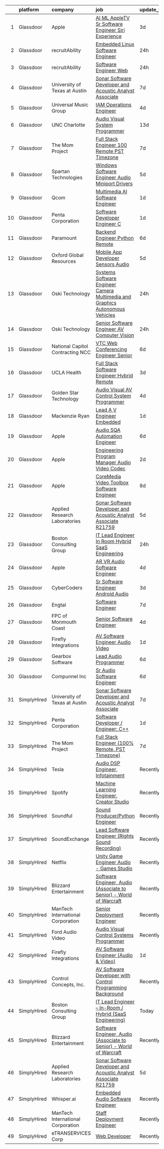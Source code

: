 

|    | platform    | company                           | job                                                                                                                                                                                                                                                                                                                                                                                                                                                                                                                                                                                                                                                                                                                                                                                                                                                                                                                                                                                                                                                                                                                                                                                                                                                                                                                                                                                                 | update_time   | location           |
|---:|:------------|:----------------------------------|:----------------------------------------------------------------------------------------------------------------------------------------------------------------------------------------------------------------------------------------------------------------------------------------------------------------------------------------------------------------------------------------------------------------------------------------------------------------------------------------------------------------------------------------------------------------------------------------------------------------------------------------------------------------------------------------------------------------------------------------------------------------------------------------------------------------------------------------------------------------------------------------------------------------------------------------------------------------------------------------------------------------------------------------------------------------------------------------------------------------------------------------------------------------------------------------------------------------------------------------------------------------------------------------------------------------------------------------------------------------------------------------------------|:--------------|:-------------------|
|  1 | Glassdoor   | Apple                             | [AI ML   AppleTV Sr  Software Engineer  Siri Experience](https://www.glassdoor.com/partner/jobListing.htm?pos=130&ao=1136043&s=58&guid=00000182cea2167b838d97935c096a11&src=GD_JOB_AD&t=SR&vt=w&cs=1_953651c6&cb=1661324105655&jobListingId=1008083007709&jrtk=3-0-1gb7a45ldkuj2801-1gb7a45m0gsog800-c4f6a19317661407-)                                                                                                                                                                                                                                                                                                                                                                                                                                                                                                                                                                                                                                                                                                                                                                                                                                                                                                                                                                                                                                                                             | 3d            | Cupertino, CA      |
|  2 | Glassdoor   | recruitAbility                    | [Embedded Linux Software Engineer](https://www.glassdoor.com/partner/jobListing.htm?pos=108&ao=1110586&s=58&guid=00000182cea2167b838d97935c096a11&src=GD_JOB_AD&t=SR&vt=w&ea=1&cs=1_ae724753&cb=1661324105652&jobListingId=1008088873378&cpc=42BEC95245890617&jrtk=3-0-1gb7a45ldkuj2801-1gb7a45m0gsog800-b313965c49bdd13c--6NYlbfkN0CGG9KWCDlpnNsyBDyIiP_Q0811kl3MMa1wmNp0I1WtkTaTZU1gJWaiKEGe9oYuZ3ACOSRVmCfxtx4mYIuNzUykrNV9wphqAeEcN5T3IfAoEZtJND0UQMIXv3_qAp-OSJGby6zpRAmP5qIk_HLUMSGl55-LLh3kV9MBPffxtAPC6H4OwxiBR1kvthsWKlVPWw-blxOj7W5zj09q4sf8Er9Y6SHugBT2wXt4kefA4M3Voss1B2fnBv3btMYPrZieMw1ecSGOWjDB-vH9azfhKWXp7ZzbdpYM9SIB63SCjlojZNuyI9OciMogKt2Bbx3RRRufTdQymyBbWy8dZjnw5g8SeRZCzPMcRHT0XMsCQTTLjKLAX2_xONZmbcwmCtKq63e9MC5yBstGUiv1E0fW971BV1XRCUjCUWyYz8DWbGXPng_7zOgWInZKcdfEsJaW7njUWyxtJNCqfMczMtA-iDWANe535idLC5LjO0O2iprRVo6B_78QNcmyi64U_SRW4mM5gyC-kjODrO2zvUemCGnQ)                                                                                                                                                                                                                                                                                                                                                                                                                                                                                                         | 24h           | Anaheim, CA        |
|  3 | Glassdoor   | recruitAbility                    | [Software Engineer  Web](https://www.glassdoor.com/partner/jobListing.htm?pos=110&ao=1110586&s=58&guid=00000182cea2167b838d97935c096a11&src=GD_JOB_AD&t=SR&vt=w&ea=1&cs=1_0bb01659&cb=1661324105653&jobListingId=1008088873375&cpc=6FC5BA77C9A4CD78&jrtk=3-0-1gb7a45ldkuj2801-1gb7a45m0gsog800-560787108a0aca99--6NYlbfkN0CGG9KWCDlpnNsyBDyIiP_Q0811kl3MMa1wmNp0I1WtkTaTZU1gJWaiKEGe9oYuZ3ACOSRVmCfxt4OJgJRA-IlaYuNgtfFs4CKHFHArLCYE7Jl3cW15dwnaPKlF5Y4RSgQImqoItiOb5en2gBIN4HEosymNP99w72MP2dh3_iLBzzTay8-91V421Zb0wLCEzYecnjiG0FzCdxa7XUbtS_nDrPn7IQ_uQakm7URon-V6s-DghTd_VvWlaXOVpdRfc5TGqwhpNpmECC1GikowqQB6pR4zHEOEW-8hM6w-JUdAD0MOw7qMXSB0mmWQJ-0XztlarBtrdO0P9L7bpNFrMpyLeGlpaE7giAfbykFfO_Vd5Rz4UWUR2X3E14A3sLB6n0aTmrBrFY7nZT3Jr4RuDJsQlSeviuebTzgclztkmrPGn4xHhAGY_614rjjO42Cbc_LAF6hdRqFv7mgHmc6n6nbjWU21dsiwMETENEcBHz9Mq8F_POFCYKsrygnUYqlGB4lGoyKWCIE8h5BBvDlNScrm)                                                                                                                                                                                                                                                                                                                                                                                                                                                                                                                   | 24h           | Anaheim, CA        |
|  4 | Glassdoor   | University of Texas at Austin     | [Sonar Software Developer and Acoustic Analyst Associate](https://www.glassdoor.com/partner/jobListing.htm?pos=114&ao=1136043&s=58&guid=00000182cea2167b838d97935c096a11&src=GD_JOB_AD&t=SR&vt=w&cs=1_b83a4b43&cb=1661324105653&jobListingId=1008073636533&jrtk=3-0-1gb7a45ldkuj2801-1gb7a45m0gsog800-557bf31c862cf06c-)                                                                                                                                                                                                                                                                                                                                                                                                                                                                                                                                                                                                                                                                                                                                                                                                                                                                                                                                                                                                                                                                            | 7d            | Austin, TX         |
|  5 | Glassdoor   | Universal Music Group             | [IAM Operations Engineer](https://www.glassdoor.com/partner/jobListing.htm?pos=120&ao=1136043&s=58&guid=00000182cea2167b838d97935c096a11&src=GD_JOB_AD&t=SR&vt=w&cs=1_29a5d7f7&cb=1661324105654&jobListingId=1008081957004&jrtk=3-0-1gb7a45ldkuj2801-1gb7a45m0gsog800-30673511ec13f3d4-)                                                                                                                                                                                                                                                                                                                                                                                                                                                                                                                                                                                                                                                                                                                                                                                                                                                                                                                                                                                                                                                                                                            | 4d            | Remote             |
|  6 | Glassdoor   | UNC Charlotte                     | [Audio Visual System Programmer](https://www.glassdoor.com/partner/jobListing.htm?pos=122&ao=1136043&s=58&guid=00000182cea2167b838d97935c096a11&src=GD_JOB_AD&t=SR&vt=w&cs=1_62062784&cb=1661324105654&jobListingId=1008065131561&jrtk=3-0-1gb7a45ldkuj2801-1gb7a45m0gsog800-ad6ecd3402b8078f-)                                                                                                                                                                                                                                                                                                                                                                                                                                                                                                                                                                                                                                                                                                                                                                                                                                                                                                                                                                                                                                                                                                     | 13d           | Charlotte, NC      |
|  7 | Glassdoor   | The Mom Project                   | [Full Stack Engineer  100  Remote  PST Timezone ](https://www.glassdoor.com/partner/jobListing.htm?pos=102&ao=1110586&s=58&guid=00000182cea2167b838d97935c096a11&src=GD_JOB_AD&t=SR&vt=w&cs=1_0de946f0&cb=1661324105651&jobListingId=1008074274907&cpc=9DC6E4D8324653EE&jrtk=3-0-1gb7a45ldkuj2801-1gb7a45m0gsog800-ca3fb4b70b6be342--6NYlbfkN0BDp_epf89aHDQhKpPegNJQ_ldQpEFZQsM9OcONMGxWx6pU56EKHF58QjVdAUvn2gX7La79Eyvjo6r2A4hquNdrB6cJK4Jg7JjFS4rP8ETySq1PUcsiAXjfsiC4HqK5dpw14xp2u-N0qe3oLIF7aZq9-kXex8335KU9x30K2HBfymtoz-RdFHwAV7Y2WluVAZjeQxiQk39XwIiOkGZmwBbNYXl8r4mz_u4Onl1umQsWzte65kWAgIDGnPdPemmX4MtQkS-N4wkc_vUrvWf3L9vAhGgXqw-QzL8V7r7_htpatPJbEAby6OgUvqCqiqhqplt35Gpys1zJNETjwkP0P94gtWcZc4b1TsF9agdmRDbUtA1Hs-IsNpS6XYgSAD94tr4ZmQ13kqf7zom_TVVMwfdMhRoRF6Wjd-wzUWZGGhJ75nzdhaSCTIJKWO91yu_AXHYIGBut_ADFb55SRlyfsgBKTLF9whZ6o8n4G8NTsBd_ZZhnHqzmCn2nqb_ta17iLZmKu_RYRCM2lvbrKG4t2lx6mvATxckIt8omOGPgnTvU_DYnk417KqYUYOLv9FrAD1pZhAh0ej8EDg%3D%3D)                                                                                                                                                                                                                                                                                                                                                                                                                                   | 7d            | Remote             |
|  8 | Glassdoor   | Spartan Technologies              | [Windows Software Engineer   Audio Miniport Drivers](https://www.glassdoor.com/partner/jobListing.htm?pos=115&ao=1136043&s=58&guid=00000182cea2167b838d97935c096a11&src=GD_JOB_AD&t=SR&vt=w&cs=1_22c64b01&cb=1661324105653&jobListingId=1008079222781&jrtk=3-0-1gb7a45ldkuj2801-1gb7a45m0gsog800-75e9cb4a3e4dacd5-)                                                                                                                                                                                                                                                                                                                                                                                                                                                                                                                                                                                                                                                                                                                                                                                                                                                                                                                                                                                                                                                                                 | 5d            | San Antonio, TX    |
|  9 | Glassdoor   | Qcom                              | [Multimedia   AI Software Engineer](https://www.glassdoor.com/partner/jobListing.htm?pos=129&ao=1136043&s=58&guid=00000182cea2167b838d97935c096a11&src=GD_JOB_AD&t=SR&vt=w&cs=1_f9b57425&cb=1661324105654&jobListingId=1008086786392&jrtk=3-0-1gb7a45ldkuj2801-1gb7a45m0gsog800-ae6c4a06c94389af-)                                                                                                                                                                                                                                                                                                                                                                                                                                                                                                                                                                                                                                                                                                                                                                                                                                                                                                                                                                                                                                                                                                  | 1d            | San Diego, CA      |
| 10 | Glassdoor   | Penta Corporation                 | [Software Developer   Engineer  C  ](https://www.glassdoor.com/partner/jobListing.htm?pos=116&ao=1136043&s=58&guid=00000182cea2167b838d97935c096a11&src=GD_JOB_AD&t=SR&vt=w&ea=1&cs=1_f2b56969&cb=1661324105653&jobListingId=1008086032206&jrtk=3-0-1gb7a45ldkuj2801-1gb7a45m0gsog800-43ee8091c750722b-)                                                                                                                                                                                                                                                                                                                                                                                                                                                                                                                                                                                                                                                                                                                                                                                                                                                                                                                                                                                                                                                                                            | 1d            | New Orleans, LA    |
| 11 | Glassdoor   | Paramount                         | [Backend Engineer   Python  Remote ](https://www.glassdoor.com/partner/jobListing.htm?pos=124&ao=1136043&s=58&guid=00000182cea2167b838d97935c096a11&src=GD_JOB_AD&t=SR&vt=w&cs=1_802f1957&cb=1661324105654&jobListingId=1008076374714&jrtk=3-0-1gb7a45ldkuj2801-1gb7a45m0gsog800-130aee39c23cbdbd-)                                                                                                                                                                                                                                                                                                                                                                                                                                                                                                                                                                                                                                                                                                                                                                                                                                                                                                                                                                                                                                                                                                 | 6d            | New York, NY       |
| 12 | Glassdoor   | Oxford Global Resources           | [Mobile App Developer  Sensors Audio ](https://www.glassdoor.com/partner/jobListing.htm?pos=106&ao=1110586&s=58&guid=00000182cea2167b838d97935c096a11&src=GD_JOB_AD&t=SR&vt=w&ea=1&cs=1_54899dde&cb=1661324105652&jobListingId=1008079305026&cpc=B076152010A3B66C&jrtk=3-0-1gb7a45ldkuj2801-1gb7a45m0gsog800-7eff6a54b5bd7fba--6NYlbfkN0D38dVY1HiwVlRJ2sgHwoll4iKvb8KzfDOOcqRKKsqQYBdEVI9w2agCyPdJw2s4TQob7xGyJSQKqUoF64W0aZBngSm7fzISC1I3oSGTUlgI-69y-ShsABuFLGf6kDTcqqn3MWLTsHTP4jti62M7546FPk9QpKKFyusVzysmPu-LRiBK6DnNI83v_VR2V7z3hhIiZnrFQ2bZMG_ZtKqu63R62MoA5JGfQDbuk4rCT6rwOUW0g1h7xkMG5MjP_uJg-eFkfhrDS-9NoGJKE5aLQB4zTXsOW4BpWI1gebCqkLCCoLKq8snHdsW7A3w3gvu0M9jT2H59ihNBblBuv92KcGLjJ9XAqSrY-yMsO4lkoeqsqrlVg2QeuDob_YTLpbKM1qZ8Ac1DCv2t-b3J4jL2HrRv-bZ-Pb9udlABYiNvSqEPVElDDB93vzUIM42zn4XWUm5aFvS-nZcxMHg-BdC3cxmtwSx5660QokTKTj2CI28ne3nnm7qD6XYocWog07VQPhCOTktzkhET1PWAR_dvUej-W4X9KdaZoVI%3D)                                                                                                                                                                                                                                                                                                                                                                                                                                                                                       | 5d            | Remote             |
| 13 | Glassdoor   | Oski Technology                   | [Systems Software Engineer  Camera  Multimedia and Graphics   Autonomous Vehicles](https://www.glassdoor.com/partner/jobListing.htm?pos=118&ao=1136043&s=58&guid=00000182cea2167b838d97935c096a11&src=GD_JOB_AD&t=SR&vt=w&cs=1_7c8b1630&cb=1661324105654&jobListingId=1008089700644&jrtk=3-0-1gb7a45ldkuj2801-1gb7a45m0gsog800-7602f79944e3153c-)                                                                                                                                                                                                                                                                                                                                                                                                                                                                                                                                                                                                                                                                                                                                                                                                                                                                                                                                                                                                                                                   | 24h           | Santa Clara, CA    |
| 14 | Glassdoor   | Oski Technology                   | [Senior Software Engineer  AV Computer Vision](https://www.glassdoor.com/partner/jobListing.htm?pos=128&ao=1136043&s=58&guid=00000182cea2167b838d97935c096a11&src=GD_JOB_AD&t=SR&vt=w&cs=1_7fde8eba&cb=1661324105654&jobListingId=1008089700840&jrtk=3-0-1gb7a45ldkuj2801-1gb7a45m0gsog800-b9a0507b029a8f72-)                                                                                                                                                                                                                                                                                                                                                                                                                                                                                                                                                                                                                                                                                                                                                                                                                                                                                                                                                                                                                                                                                       | 24h           | Santa Clara, CA    |
| 15 | Glassdoor   | National Capitol Contracting  NCC | [VTC Web Conferencing Engineer  Senior ](https://www.glassdoor.com/partner/jobListing.htm?pos=121&ao=1136043&s=58&guid=00000182cea2167b838d97935c096a11&src=GD_JOB_AD&t=SR&vt=w&ea=1&cs=1_4fdb56c2&cb=1661324105654&jobListingId=1008075980829&jrtk=3-0-1gb7a45ldkuj2801-1gb7a45m0gsog800-69bdc05886cad7f2-)                                                                                                                                                                                                                                                                                                                                                                                                                                                                                                                                                                                                                                                                                                                                                                                                                                                                                                                                                                                                                                                                                        | 6d            | Washington, DC     |
| 16 | Glassdoor   | UCLA Health                       | [Full Stack Software Engineer  Hybrid Remote ](https://www.glassdoor.com/partner/jobListing.htm?pos=126&ao=1136043&s=58&guid=00000182cea2167b838d97935c096a11&src=GD_JOB_AD&t=SR&vt=w&cs=1_91f55492&cb=1661324105654&jobListingId=1008082879728&jrtk=3-0-1gb7a45ldkuj2801-1gb7a45m0gsog800-d8e3b47dca97d241-)                                                                                                                                                                                                                                                                                                                                                                                                                                                                                                                                                                                                                                                                                                                                                                                                                                                                                                                                                                                                                                                                                       | 3d            | Los Angeles, CA    |
| 17 | Glassdoor   | Golden Star Technology            | [Audio Visual  AV  Control System Programmer](https://www.glassdoor.com/partner/jobListing.htm?pos=125&ao=1136043&s=58&guid=00000182cea2167b838d97935c096a11&src=GD_JOB_AD&t=SR&vt=w&ea=1&cs=1_daff6a8f&cb=1661324105654&jobListingId=1008082002354&jrtk=3-0-1gb7a45ldkuj2801-1gb7a45m0gsog800-a26c20e38752d0a9-)                                                                                                                                                                                                                                                                                                                                                                                                                                                                                                                                                                                                                                                                                                                                                                                                                                                                                                                                                                                                                                                                                   | 4d            | Cerritos, CA       |
| 18 | Glassdoor   | Mackenzie Ryan                    | [Lead A V Engineer   Embedded](https://www.glassdoor.com/partner/jobListing.htm?pos=119&ao=1136043&s=58&guid=00000182cea2167b838d97935c096a11&src=GD_JOB_AD&t=SR&vt=w&ea=1&cs=1_1d5325e7&cb=1661324105654&jobListingId=1008086929262&jrtk=3-0-1gb7a45ldkuj2801-1gb7a45m0gsog800-583b2b2e86b7c0b5-)                                                                                                                                                                                                                                                                                                                                                                                                                                                                                                                                                                                                                                                                                                                                                                                                                                                                                                                                                                                                                                                                                                  | 1d            | New York, NY       |
| 19 | Glassdoor   | Apple                             | [Audio SQA Automation Engineer](https://www.glassdoor.com/partner/jobListing.htm?pos=123&ao=1136043&s=58&guid=00000182cea2167b838d97935c096a11&src=GD_JOB_AD&t=SR&vt=w&cs=1_f58c4db5&cb=1661324105654&jobListingId=1008077637824&jrtk=3-0-1gb7a45ldkuj2801-1gb7a45m0gsog800-1727bd9025c83aa0-)                                                                                                                                                                                                                                                                                                                                                                                                                                                                                                                                                                                                                                                                                                                                                                                                                                                                                                                                                                                                                                                                                                      | 6d            | Cupertino, CA      |
| 20 | Glassdoor   | Apple                             | [Engineering Program Manager   Audio  Video  Codec](https://www.glassdoor.com/partner/jobListing.htm?pos=103&ao=1110586&s=58&guid=00000182cea2167b838d97935c096a11&src=GD_JOB_AD&t=SR&vt=w&cs=1_aee5b5db&cb=1661324105651&jobListingId=1008084351822&cpc=F41FEAB56D215062&jrtk=3-0-1gb7a45ldkuj2801-1gb7a45m0gsog800-fadefb2f9f39def3--6NYlbfkN0BvKrLyj5gPmtZO9T8euul8TCxuuKNOtzRJOomxnwSEodTz2Bc-sPZlADHp0xxmf8XYEpZWWwNbODy2uf_9YqL0PtxDoykTlu3mYCXCKmN6yaHMJmYpWs_qs9NZdwUL5dhWloME8KOPqFHZGB5HHD1j7Pq3hrKnSH_k8QsSHlXmzw-ILROI2rYbAFhbRrV-bL8NbQqImTxM82zNTF8gBXHCfyJhlSUvqHyuVF1GZ8DGaqvwEsoLQs39hpXAY7nyaHyh0RSlPXYTNYUgOgt-qC85KN7S_0-A3ZM4a5yO-HxnKLmR0jsx3PPEEowD02OnvVtUPfu-md4tiPFQkgYVaCX-Ktm6EtHJ5JKtT60LnMj90gkxwJH5B57rQBZx5mcZGA88BzzhNR0sZ2NKfCyC5s5hT6eE6yr7L1B_FKR1IpoxyDe62maRNr6tNGjmO5a3On3dNXY2XLUtuX_zAGnCICeb1GarKhiedEWGgLxgbR2qtt8W31MJpWbc5TpnxrrIuPVGWznYpSFD6fmOUHwR5tjdh0gBxMR06qy3gTapJBbdxDcruRzPVa3T57WWzndjqf4RFiZjNR67YaBzO0nVHSsRe8pCIZSZACZS6LY3Y-QEtu7AVLGM2m3EM1HIe2bOTUuLNGjV7n__ct1oweRAXEAQjyOUx_f1UW9tSeDLynsLcTbdqKmfI1sfJRP3RaYGwk7yn-8Uaq3ejEVAUd2HE7T9v3H5zB1wY66ssxoT309x6RE3bOAwOOc6opaAG-1ccEzu2RgbEBy_oD1XjsH6tPZwKlL_iEtxUELjmj5trzFqu1ROr3Rin8z_t1VNW4LtrFC5fDtbxiBKtZddGaYnB1_gRzVgmBbTHPQoV7VYKdB--nT9qlC9CPTcmWKstQYCu7VabJ2bLfEhyXHpF35FbZsF4Wj4T-TCHPyirioS4m2mr2BMTR6TQHpDeDQgpDM1kghnfxJ_KboWntVxmCTrc-tygWlm2PtmL7DOHA8QZ2gN7g%3D%3D) | 2d            | Austin, TX         |
| 21 | Glassdoor   | Apple                             | [CoreMedia Video Toolbox Software Engineer](https://www.glassdoor.com/partner/jobListing.htm?pos=104&ao=1110586&s=58&guid=00000182cea2167b838d97935c096a11&src=GD_JOB_AD&t=SR&vt=w&cs=1_97a8fa2d&cb=1661324105651&jobListingId=1008072873337&cpc=334ABAF5D42DC775&jrtk=3-0-1gb7a45ldkuj2801-1gb7a45m0gsog800-8b3d6122fad3a956--6NYlbfkN0BvKrLyj5gPmtZO9T8euul8TCxuuKNOtzRJOomxnwSEodTz2Bc-sPZlC5mDe-NOaJgvEsnvixyibr5IYGstqjfqk00IYsiDVFY8MJUJdX5tDL0Boc_UMC7JRIcegp8RwmTAfuoo9Tog15Gs5zBxia1ng5j-QSiIwdrj16SeX8pTqhtuPMYh2wmi9EQQdBnOC5Bh-_ZOVSkLOpbgzI2fIwtJY5RoO1StOWrpGtG9KJMca7bdk907cGG2ymxEyJz6kMJ3uctEc3swMHRI8Amvx6w5am20pGk-PGaTrapElhIgLwv9ncPSGZjShLvwZmh3UQVMEXc48wTQ8smdqWHYR0TCYbqnD-blKku9tG_kA2wIRjP-ekVPro6_voHEHDkl_I9abwOBNQCCuWnQ5s77LyZGIZLbJkV8j-rkn0Cq4ggEEuEzYSEpdsLMPAhoYvjxDCtuq5KNTuLTVoFnOgYcUfqkBzLVMdUfO_EREwc9QoriA4G2ECKKgNoPDziacIqreO1vWaMRzJie1cD2gTa51tTlujLLSVrv5XMF6rtGQmJwVqwFwP33V258Gk9OoPPTPwXhQN-FejjBaEFTzZSD41BNV8VEQ01pDczV1bTtell7kF9YEVz4N6jNBk6vFOgQcumAuXXUX5BO2nSudW5_E-H-4MtUO95PPxT4qr-800S6GoeasrUF1sNXa6XRKvFYnR_idOPp8Zujp5rTs9doRUUlGmWgdfX4I2AZUw85zYRDSpS3BUpDxxGvhwuvBrsmS5OPNRt8LDODk5wh0GZ1umLgn5ygau1Byohyb_Y3t-rNMhHbZDni1x2STDyxzTJVUhDs7oW-sPucwiMy0hk0aQFRzHVvEt6Wrgrk29t51NX58YRDOwHcOcmyGJzN9p15HsSmfJUsb4Ya9EiS0fY0YWU1APdoPgv5UwtqZSq9iks28NL5TPe2Mam4wX9_6DmezwwqvMiQG1KBpfMSaj-2wPOtRY7mJzSEwrIF2i1Q8ZjF_g%3D%3D)         | 8d            | San Diego, CA      |
| 22 | Glassdoor   | Applied Research Laboratories     | [Sonar Software Developer and Acoustic Analyst Associate R21759](https://www.glassdoor.com/partner/jobListing.htm?pos=113&ao=1136043&s=58&guid=00000182cea2167b838d97935c096a11&src=GD_JOB_AD&t=SR&vt=w&ea=1&cs=1_0599eccd&cb=1661324105653&jobListingId=1008079563887&jrtk=3-0-1gb7a45ldkuj2801-1gb7a45m0gsog800-76040ab509fd8174-)                                                                                                                                                                                                                                                                                                                                                                                                                                                                                                                                                                                                                                                                                                                                                                                                                                                                                                                                                                                                                                                                | 5d            | Austin, TX         |
| 23 | Glassdoor   | Boston Consulting Group           | [IT Lead Engineer   In Room   Hybrid  SaaS Engineering ](https://www.glassdoor.com/partner/jobListing.htm?pos=105&ao=1110586&s=58&guid=00000182cea2167b838d97935c096a11&src=GD_JOB_AD&t=SR&vt=w&cs=1_b22e4f94&cb=1661324105651&jobListingId=1008089128717&cpc=44CD5376B8534B8F&jrtk=3-0-1gb7a45ldkuj2801-1gb7a45m0gsog800-bdde1b76763169f1--6NYlbfkN0BRT_J8tESNZROimpc0WyD7EGfhllYDKcBPIyLxids1Tds0XE-AWRCetBWkubOTdnJVZm6z6HHJreTN-WJBtkLifsWvfRkGwFo1Wx4X_X_rObmKcIhVStsRmZWR-lE6aa3EcwCRSjuA695fio4dplGmJZnwjkAp-0t_OHNVCgrv0JOQLHty7HCWRd9NQO0OpCG4qcNTpaStFlxJvznsCfXOFbSKgvhMevEh0AbW_nncAtbNqDBfGXH96dtzyrwJofMjQ-w_JywdVfS4Vb_f0X6SVIMq4gZ697rHD6Ih8gcw_qn0t-KVweCIBAV6t0Tv-SaRp6tfZ9F8TitWCqEvaaF004WngARS92wSBFJN8nvn-WOLsXAXOkUFsaOwzRE5Gy-OBmU0YUsIiAeh4c6CTqt38xbLGeIpj0f9K-EpBE77w9XCPb2TOXjzIgeEuU78w09VkaIr9FFPdiQAXV8n6kzDMaGR0Jw9yHILncl1okV5MX7K7h2Y3kCBscxnTlmd5ws%3D)                                                                                                                                                                                                                                                                                                                                                                                                                                                                                                          | 24h           | Boston, MA         |
| 24 | Glassdoor   | Apple                             | [AR VR Audio Software Engineer](https://www.glassdoor.com/partner/jobListing.htm?pos=117&ao=1136043&s=58&guid=00000182cea2167b838d97935c096a11&src=GD_JOB_AD&t=SR&vt=w&cs=1_1ba59d1b&cb=1661324105653&jobListingId=1008082255956&jrtk=3-0-1gb7a45ldkuj2801-1gb7a45m0gsog800-dd4bd0321ff035de-)                                                                                                                                                                                                                                                                                                                                                                                                                                                                                                                                                                                                                                                                                                                                                                                                                                                                                                                                                                                                                                                                                                      | 4d            | Cupertino, CA      |
| 25 | Glassdoor   | CyberCoders                       | [Sr  Software Engineer   Android Audio](https://www.glassdoor.com/partner/jobListing.htm?pos=112&ao=1110586&s=58&guid=00000182cea2167b838d97935c096a11&src=GD_JOB_AD&t=SR&vt=w&ea=1&cs=1_b88e64c5&cb=1661324105653&jobListingId=1008082967144&cpc=AC285F3A3ECA6BB0&jrtk=3-0-1gb7a45ldkuj2801-1gb7a45m0gsog800-cb0d67195343608f--6NYlbfkN0CpFJQzrgRR8WqXWK1qKKEqALWJw739KlKqr2H-MSI4eoBlI4EFrmor2FYZMP3muM0sDczIvLlqMNqSpiJDI1CwYmtuR66-vGzGVWpInwQH52buI1oOCRndriyExxfvN0RJj4GXNTsc-W_070L_Qs8JLxLH-Ce0kz5O5cYg2De0LYEUlHZs2RiL0e-OY4U6qhA1t28jV9H4Ukw_90pezUcrGfReQbRq_wka-9ABaeHMWvQgWfZjUX5qrsw6LKSUBeYoq2jpyY5HwwYIWRGA1HV4IEUu6iu3F_kSzLDZZ07puMODabSN5paP-AfLBWCTb7SiFRhkQOo8PCjr-QRfAWkucg3db7YmZ9H0mtHv2bRG4-QbNeeHGbF_UKFRjYdMtKvzREShr7HHn51c_Z2vN4-MoG95s5QdWoLkyeSD4kiFwCfIeYK5pJdSWANW-oy67zH6b_lahvLgS-TilAbZ9FYhdn9ssOtAgau5MWuGVmLGCs0hgKa2fnt06IZXVaBU6YB10zedo5bmZyTWbg_LYvi-m_v4mPN9guVN1SdlauNn0ObShNHfXnvd2Aj1hlZ-MbnwdNioo0iqUNQ_7qZZQp_GV757a0HqFgZKKHEo1B2QJCAQiT7z0mFQ0CmSwJBIdn4p4nEaNayokiO8Z02teyfwv_-56M4DgmbewfqkmuXf7r1E_gNpoegwBuzYFC4XnPt_1Trpu2FFcWcqR1vuZJMka-K6x8hAsgs9QJj1EsLXLFCUiagZe3g2KX8jEQ58-7TJfmtf1Tq-EJqmlUZ3nVb1MuW0iOx2G5AIZ3VMTkidOojHD5C2Kny5u0hjJdWgKD08BDFaCxwsW17N96obkSV2IGjY__SHu9UfS5HmPcf9ObCUFsk8mkS8m7s71WNX_6dYV17aDOfAxqo9J9bJ8gK0dxApiJehsTfMUQNJdV03ae_I3L9Rff9Y5Hvw-EZ94xFO2pniDH3YRvW8eRGn2ftA4jFEuz2ApkA%3D)                      | 3d            | Encinitas, CA      |
| 26 | Glassdoor   | Engtal                            | [Software Engineer](https://www.glassdoor.com/partner/jobListing.htm?pos=109&ao=1110586&s=58&guid=00000182cea2167b838d97935c096a11&src=GD_JOB_AD&t=SR&vt=w&ea=1&cs=1_f426fe73&cb=1661324105653&jobListingId=1008073794208&cpc=3BA4CE39D5B5DEF5&jrtk=3-0-1gb7a45ldkuj2801-1gb7a45m0gsog800-f553f904218ce7a1--6NYlbfkN0B7Z8t6fEMDh_BTkcJVPNJicKvZQEBTy5HSwyHa20ewqmyfWNXjNsfvmtdqiCQm-EwnUIG0BbnVa5vfaJL9YfD_6yDesGz68MAt5jx6uky2ugVu5gKcIaSgiGuHqPR1d9-iF-IYf4i-9NphUdnSqAZYXYAggugFBjyS2TUORPqXKXcvPa5G_Z6ZtzSaBAik1Kyrkc11Uwa0TiidivWnmhbqFBBjDMfmCWFWkdtZhSUVgyjkSxO8OO7tafgb7DLwqAU_AXJDo2ni-fTXUBySEuEBvlxhyFL6knCUlil_6hLMfyZzCfVkquBAx7shmbScioWlop0-Eev6hrxrdiT84O0xofqMKVGeohkrw-2jILfxVv9kQiFFPWtyBHifVVW2gGg8PLCXxCPVl36JQMeYgLB2j9wf4GelykLHTtNyqI1XZo7fMUPt-x1mp0y2dazL6HwY-ju6FeZUNRxyHAqXm2NR7cVuPsGaFxXPtDH15eRnJs_m-g055qCw5u24IoBzUaE%3D)                                                                                                                                                                                                                                                                                                                                                                                                                                                                                                                                          | 7d            | Remote             |
| 27 | Glassdoor   | FPC of Monmouth Coast             | [Senior Software Engineer](https://www.glassdoor.com/partner/jobListing.htm?pos=107&ao=1110586&s=58&guid=00000182cea2167b838d97935c096a11&src=GD_JOB_AD&t=SR&vt=w&ea=1&cs=1_3a21eeb5&cb=1661324105652&jobListingId=1008081083483&cpc=9DC6E4D8324653EE&jrtk=3-0-1gb7a45ldkuj2801-1gb7a45m0gsog800-2c48bfc4f1c5c673--6NYlbfkN0CLv2CBgusphKIwL-jyz1jWirmJ0svNnTxHpeNhNaNJDD3B_l9KdkoZlyygzogx0NWa3vxztkj3_f_NMRDkZtFXkZ3_jxwR0RCNdTZvNIetLOVJBYURZGZYGiqEWgXfaJBWrJ7TIrCBNzplp_JVildS9LGEgmvkewvzyMh3TEBIt7aCUHNIpeNxFL3tSdCM60ml4t9oxzia9zUgkKEVHWvAbCblkIgjEOmIyrHVmrBa5pnAiDS5QLWQ1AQWJr4-rx5uqvGDlAkmDJvVDAoTcxbCa7-a_-3emItXlw92zGrnRp5tSvrM9FqZ_PAo0D1aDNG-looVTK7G-ZlVILCQQIkWm7G7BiPpuPEfF1yn4C6gzFUHji7C67P4jm6TN37F_KjUne3PnAwzrNh1PB87DL0rY5LtYf7zrh2VrmtGnY5brS7sJHKkzYc7LdW_r31vmyNtnlQF535jgVhfWJpS_zRLZBKk-xZb13rjJqXRebnwTPywgOf5HOS47otbU3FLPRc_L654VRWgZg%3D%3D)                                                                                                                                                                                                                                                                                                                                                                                                                                                                                                                     | 4d            | Boston, MA         |
| 28 | Glassdoor   | Firefly Integrations              | [AV Software Engineer  Audio   Video ](https://www.glassdoor.com/partner/jobListing.htm?pos=101&ao=1110586&s=58&guid=00000182cea2167b838d97935c096a11&src=GD_JOB_AD&t=SR&vt=w&ea=1&cs=1_aa0ecc9a&cb=1661324105651&jobListingId=1008086030881&cpc=3164FDD6030E246B&jrtk=3-0-1gb7a45ldkuj2801-1gb7a45m0gsog800-55caa785c05aa063--6NYlbfkN0CJTHzbIAHSyXxiHmYK_TnQchCbzo3OrK2GLYjXk8bP1_OATye6XX2eIrN5dhq4-9BPciCN901JxjEITd6Y7zlj9D8UMuS7qteRd8W7KeOTvych6fxyzeQ3gGvKdCZ1Sye8PZHnesst3UNqIJ6ymDRk_peqLDlsK8HQdcupQMIvzBEw2ltcrAMNjpCpyEqL96d1ECRECr3py1lrSZa80c3BfmxDIDx9f6crAMA3p56r6LL-ZO_Xw28WpBDTZ6CqYgZg-5yXNlz31WV-uGDg2cgqWoZaJGU5zHZ2VSILZiwuCqs7a6AMLYd_qiMH8b5_Y1a_HN3KI31JhGuF9j4MTFYUSVTneMzG5rV4EEf-PnTqA8iO0zw5nkXgd43ksz06vYJaEvA4dAOQDvN_3sB9n8vWEH4-GEIxwF-qc5054sLK40Q_lwe6p19QSvOyfTZ8QBo25u0UOU4rBqGQnVzKzLirNdu2jxxZvZ_fc5K_OUlzTv3GwpBPaxpoK9S8bpMJdiI1XpK3KJZw3w%3D%3D)                                                                                                                                                                                                                                                                                                                                                                                                                                                                                                         | 1d            | Middlebury, IN     |
| 29 | Glassdoor   | Gearbox Software                  | [Lead Audio Programmer](https://www.glassdoor.com/partner/jobListing.htm?pos=127&ao=1136043&s=58&guid=00000182cea2167b838d97935c096a11&src=GD_JOB_AD&t=SR&vt=w&ea=1&cs=1_2151c951&cb=1661324105654&jobListingId=1008075670917&jrtk=3-0-1gb7a45ldkuj2801-1gb7a45m0gsog800-c45f58806ecb37b3-)                                                                                                                                                                                                                                                                                                                                                                                                                                                                                                                                                                                                                                                                                                                                                                                                                                                                                                                                                                                                                                                                                                         | 6d            | Frisco, TX         |
| 30 | Glassdoor   | Compunnel Inc                     | [Sr Audio Software Engineer](https://www.glassdoor.com/partner/jobListing.htm?pos=111&ao=1110586&s=58&guid=00000182cea2167b838d97935c096a11&src=GD_JOB_AD&t=SR&vt=w&ea=1&cs=1_2893a885&cb=1661324105653&jobListingId=1008076526821&cpc=2CAED5C921A5F994&jrtk=3-0-1gb7a45ldkuj2801-1gb7a45m0gsog800-4d570e8ca71d43f9--6NYlbfkN0DU7hgtDhmC-fI0i-N7DqaBmluWfFdS70gHoSazL13xmbT26ibKp5WnUgTphwUxDgzeVLZUNdYx-wQ5N4hHEljtyfPlqL8KAkDIlaSkioQ-yzgEHvSWZy_Yj2e16wwV3pm01z8SOgK8z8f0X4gwNGhneFF_7ONX27BqUCobY9ajkwp7ihUfS7C7itqeZO6RbGMmp7XuIx0M2AgkB4bPU-K8ct2oEXAyvF72j0MFnF0JUE6AoECM41gdWLrEQ1f2CMGYV52MAD3mBBTRmyQxIo-E6mhgf_3IMfA1pGcgFOHA9ZmjqZ15YKhDYDIb50VY2hjYft-vSbG9_Dx3neWdFuDtSWuhFhvPfrnW7njfYGNN6Y6z4xZ-VJmmoqcwmGkBwqqWyd_DqOl_KCDY7JxD-AfYNRvcacMbC2_nePluhsnRIY4RORGzs8iIuwyJRcobkT5H-VQrvivozYgQYyRUVhRfO8KZtChOM4TKOK2t8IsvfwJPE8moLufIH92iRId1IdSNUx1SQC4M0g%3D%3D)                                                                                                                                                                                                                                                                                                                                                                                                                                                                                                                   | 6d            | Remote             |
| 31 | SimplyHired | University of Texas at Austin     | [Sonar Software Developer and Acoustic Analyst Associate](https://www.simplyhired.com/job/G6MGPKPgcpavQ_-zy-lkoVJ1WVl1gKkEFvxcG1plaIkhkbEhWdhHOA?q=sound+developer)                                                                                                                                                                                                                                                                                                                                                                                                                                                                                                                                                                                                                                                                                                                                                                                                                                                                                                                                                                                                                                                                                                                                                                                                                                 | 7d            | Austin, TX         |
| 32 | SimplyHired | Penta Corporation                 | [Software Developer / Engineer: C++](https://www.simplyhired.com/job/bUO_vJkI_HohqzEMNUFpvA3bsWny6AEb9gpmqCafCoVK8SHi0ZJQ5Q?q=sound+developer)                                                                                                                                                                                                                                                                                                                                                                                                                                                                                                                                                                                                                                                                                                                                                                                                                                                                                                                                                                                                                                                                                                                                                                                                                                                      | 1d            | New Orleans, LA    |
| 33 | SimplyHired | The Mom Project                   | [Full Stack Engineer (100% Remote, PST Timezone)](https://www.simplyhired.com/job/SwLU1caQbd99EhAH6WpL0-oSnB82aGVxnr0Xv9Hj6Ns9zcHRdfVB7A?q=sound+developer)                                                                                                                                                                                                                                                                                                                                                                                                                                                                                                                                                                                                                                                                                                                                                                                                                                                                                                                                                                                                                                                                                                                                                                                                                                         | 7d            | Remote             |
| 34 | SimplyHired | Tesla                             | [Audio DSP Engineer, Infotainment](https://www.simplyhired.com/job/TCu5dfyQ5a2i0gok_RJeBsz7z7UEdN-bb8A7kWTNNXGdZ-z-ZTi9pQ?q=sound+developer)                                                                                                                                                                                                                                                                                                                                                                                                                                                                                                                                                                                                                                                                                                                                                                                                                                                                                                                                                                                                                                                                                                                                                                                                                                                        | Recently      | Palo Alto, CA      |
| 35 | SimplyHired | Spotify                           | [Machine Learning Engineer, Creator Studio](https://www.simplyhired.com/job/bnNu0vH-gWzF7ZFA5MauF5HRIsdYKtxYS3Nir7I-kqV0Thsa5RU5LA?q=sound+developer)                                                                                                                                                                                                                                                                                                                                                                                                                                                                                                                                                                                                                                                                                                                                                                                                                                                                                                                                                                                                                                                                                                                                                                                                                                               | Recently      | New York, NY       |
| 36 | SimplyHired | Soundful                          | [Sound Producer/Python Engineer](https://www.simplyhired.com/job/fKwTfqRWVzhZJJT6yoybTUB5_pL76wxlddnu6kqy2_naoU7JVaHVBQ?q=sound+developer)                                                                                                                                                                                                                                                                                                                                                                                                                                                                                                                                                                                                                                                                                                                                                                                                                                                                                                                                                                                                                                                                                                                                                                                                                                                          | Recently      | Remote             |
| 37 | SimplyHired | SoundExchange                     | [Lead Software Engineer (Rights Sound Recording)](https://www.simplyhired.com/job/KBBBLD-H6mlOMECC-yQIODn2UvKOLn7LCmyx49hPSQR_Fly9dm5uow?q=sound+developer)                                                                                                                                                                                                                                                                                                                                                                                                                                                                                                                                                                                                                                                                                                                                                                                                                                                                                                                                                                                                                                                                                                                                                                                                                                         | Recently      | Remote             |
| 38 | SimplyHired | Netflix                           | [Unity Game Engineer Audio - Games Studio](https://www.simplyhired.com/job/ELEu16njbw4eoM7hZqdqom0db5Eja9t4pkcqX1CQallZHl4yUsY02g?q=sound+developer)                                                                                                                                                                                                                                                                                                                                                                                                                                                                                                                                                                                                                                                                                                                                                                                                                                                                                                                                                                                                                                                                                                                                                                                                                                                | Recently      | Remote             |
| 39 | SimplyHired | Blizzard Entertainment            | [Software Engineer, Audio (Associate to Senior) - World of Warcraft](https://www.simplyhired.com/job/odcnVPcL4QPACt7wzLJ3Ryp4adGbC-M3fWQGlTNGX7GyvAyEnceQ8w?q=sound+developer)                                                                                                                                                                                                                                                                                                                                                                                                                                                                                                                                                                                                                                                                                                                                                                                                                                                                                                                                                                                                                                                                                                                                                                                                                      | Recently      | Irvine, CA         |
| 40 | SimplyHired | ManTech International Corporation | [Senior Deployment Engineer](https://www.simplyhired.com/job/C0L7s8dKsJXUkS1bD_TyQFrNT4BDDiXiC8WVp6ZOF1PzFHz51SjQdg?q=sound+developer)                                                                                                                                                                                                                                                                                                                                                                                                                                                                                                                                                                                                                                                                                                                                                                                                                                                                                                                                                                                                                                                                                                                                                                                                                                                              | Recently      | Chantilly, VA      |
| 41 | SimplyHired | Ford Audio Video                  | [Audio Visual Control Systems Programmer](https://www.simplyhired.com/job/18b_h8kLBHkveqgAuy9mLWBXHW5z7ttD_plivUWzgRP_rA80SB8XBg?q=sound+developer)                                                                                                                                                                                                                                                                                                                                                                                                                                                                                                                                                                                                                                                                                                                                                                                                                                                                                                                                                                                                                                                                                                                                                                                                                                                 | Recently      | Oklahoma City, OK  |
| 42 | SimplyHired | Firefly Integrations              | [AV Software Engineer (Audio & Video)](https://www.simplyhired.com/job/wVgS93FoPnoW1lPtzLJkhlTfa__oNlyaoLpNK2pOp4o_LNKowYZnrw?q=sound+developer)                                                                                                                                                                                                                                                                                                                                                                                                                                                                                                                                                                                                                                                                                                                                                                                                                                                                                                                                                                                                                                                                                                                                                                                                                                                    | 1d            | Middlebury, IN     |
| 43 | SimplyHired | Control Concepts, Inc.            | [AV Software Developer with Control Programming Background](https://www.simplyhired.com/job/zf3YnnJDNiC6b0ESIfX1wb6GR5YzneQS6hftmUv4-Y_toUSDhN2jMQ?q=sound+developer)                                                                                                                                                                                                                                                                                                                                                                                                                                                                                                                                                                                                                                                                                                                                                                                                                                                                                                                                                                                                                                                                                                                                                                                                                               | Recently      | Fairfield, NJ      |
| 44 | SimplyHired | Boston Consulting Group           | [IT Lead Engineer – In-Room / Hybrid (SaaS Engineering)](https://www.simplyhired.com/job/RTpNgIlpBbeSSDVAsIzg4h5QYJnQAX9VGqyDoZ3T9kqEMC6yQgMGJg?q=sound+developer)                                                                                                                                                                                                                                                                                                                                                                                                                                                                                                                                                                                                                                                                                                                                                                                                                                                                                                                                                                                                                                                                                                                                                                                                                                  | Today         | Boston, MA         |
| 45 | SimplyHired | Blizzard Entertainment            | [Software Engineer, Audio (Associate to Senior) - World of Warcraft](https://www.simplyhired.com/job/odcnVPcL4QPACt7wzLJ3Ryp4adGbC-M3fWQGlTNGX7GyvAyEnceQ8w?q=sound+developer)                                                                                                                                                                                                                                                                                                                                                                                                                                                                                                                                                                                                                                                                                                                                                                                                                                                                                                                                                                                                                                                                                                                                                                                                                      | Recently      | Irvine, CA         |
| 46 | SimplyHired | Applied Research Laboratories     | [Sonar Software Developer and Acoustic Analyst Associate R21759](https://www.simplyhired.com/job/Kjonhx6rqotT16KInNpdD1g1AD-YHGpBOYmlTLUpOzjO1-0c3CDpJg?q=sound+developer)                                                                                                                                                                                                                                                                                                                                                                                                                                                                                                                                                                                                                                                                                                                                                                                                                                                                                                                                                                                                                                                                                                                                                                                                                          | 5d            | Austin, TX         |
| 47 | SimplyHired | Whisper.ai                        | [Embedded Audio Software Engineer](https://www.simplyhired.com/job/ZMTGSSKnJ3J72fSEwF45cg_M5Xxfc_s71G7wMj0GkivJRW1SXn0Liw?q=sound+developer)                                                                                                                                                                                                                                                                                                                                                                                                                                                                                                                                                                                                                                                                                                                                                                                                                                                                                                                                                                                                                                                                                                                                                                                                                                                        | Recently      | San Francisco, CA  |
| 48 | SimplyHired | ManTech International Corporation | [Staff Deployment Engineer](https://www.simplyhired.com/job/yPDQ9_tPGp_8aufyeI2VJy4oOgwa1eZMATiJXNsYgtEmMWFMC5VaPQ?q=sound+developer)                                                                                                                                                                                                                                                                                                                                                                                                                                                                                                                                                                                                                                                                                                                                                                                                                                                                                                                                                                                                                                                                                                                                                                                                                                                               | Recently      | Patuxent River, MD |
| 49 | SimplyHired | eTRANSERVICES Corp                | [Web Developer](https://www.simplyhired.com/job/OVptqnYpwPMei4f882rxdrzmQvZTUH4kmiOQ-AawYJUWxluk6NmwiQ?q=sound+developer)                                                                                                                                                                                                                                                                                                                                                                                                                                                                                                                                                                                                                                                                                                                                                                                                                                                                                                                                                                                                                                                                                                                                                                                                                                                                           | Recently      | Remote +1 location |